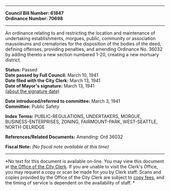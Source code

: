 * * * * *  
  
**Council Bill Number: [](#h0)[](#h2)61847**   
**Ordinance Number: 70698**  
  
* * * * *  
  
An ordinance relating to and restricting the location and maintenance of undertaking establishments, morgues, public, community or association mausoleums and crematories for the disposition of the bodies of the deed, defining offenses, providing penalties, and amending Ordinance No. 36032 by adding thereto a new section numbered 1-20, creating a new mortuary district.  
  
**Status:** Passed   
**Date passed by Full Council:** March 10, 1941   
**Date filed with the City Clerk:** March 13, 1941   
**Date of Mayor's signature:** March 13, 1941   
[(about the signature date)](/~public/approvaldate.htm)   
  
  
**Date introduced/referred to committee:** March 3, 1941   
**Committee:** Public Safety   
  
**Index Terms:** PUBLIC-REGULATIONS, UNDERTAKERS, MORGUE, BUSINESS-ENTERPRISES, ZONING, FAIRMOUNT-PARK, WEST-SEATTLE, NORTH-DELRIDGE  
  
**References/Related Documents:** Amending: Ord 36032  
  
**Fiscal Note:** *(No fiscal note available at this time)*  
  
* * * * *  
  
*No text for this document is available on-line. You may view this document at [the Office of the City Clerk](http://www.seattle.gov/leg/clerk/contactUs.htm). If you are unable to visit the Clerk's Office, you may request a copy or scan be made for you by Clerk staff. Scans and copies provided by the Office of the City Clerk are subject to [copy fees](http://clerk.seattle.gov/~public/clerkfees.htm), and the timing of service is dependent on the availability of staff. *  
  
  
